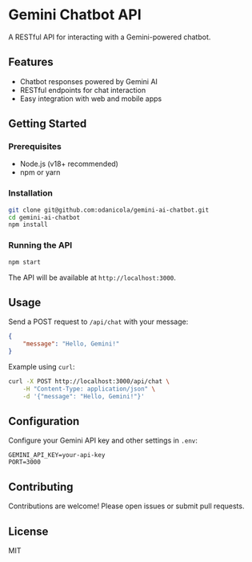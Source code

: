 # Gemini Chatbot API

A RESTful API for interacting with a Gemini-powered chatbot.

## Features

- Chatbot responses powered by Gemini AI
- RESTful endpoints for chat interaction
- Easy integration with web and mobile apps

## Getting Started

### Prerequisites

- Node.js (v18+ recommended)
- npm or yarn

### Installation

```bash
git clone git@github.com:odanicola/gemini-ai-chatbot.git
cd gemini-ai-chatbot
npm install
```

### Running the API

```bash
npm start
```

The API will be available at `http://localhost:3000`.

## Usage

Send a POST request to `/api/chat` with your message:

```json
{
    "message": "Hello, Gemini!"
}
```

Example using `curl`:

```bash
curl -X POST http://localhost:3000/api/chat \
    -H "Content-Type: application/json" \
    -d '{"message": "Hello, Gemini!"}'
```

## Configuration

Configure your Gemini API key and other settings in `.env`:

```
GEMINI_API_KEY=your-api-key
PORT=3000
```

## Contributing

Contributions are welcome! Please open issues or submit pull requests.

## License

MIT